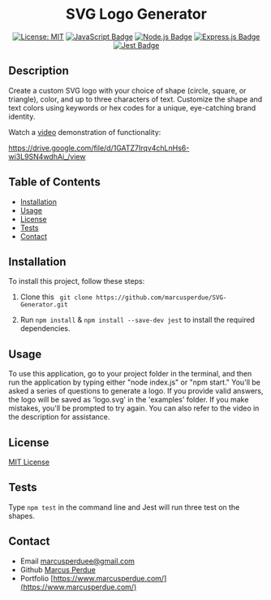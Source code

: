 <div align="center">
  
  # SVG Logo Generator

  [![License: MIT](https://img.shields.io/badge/License-MIT-yellow.svg)](https://opensource.org/licenses/MIT)
  [![JavaScript Badge](https://img.shields.io/badge/JavaScript-F7DF1E?logo=javascript&logoColor=000&style=flat)](https://developer.mozilla.org/en-US/docs/Web/JavaScript)
  [![Node.js Badge](https://img.shields.io/badge/Node.js-393?logo=nodedotjs&logoColor=fff&style=flat)](https://nodejs.org/en) 
  [![Express.js Badge](https://img.shields.io/badge/Express.js-000?logo=express&logoColor=fff&style=flat)](https://expressjs.com/)
  [![Jest Badge](https://img.shields.io/badge/Jest-C21325?logo=jest&logoColor=fff&style=flat)](https://jestjs.io/)
  
</div>

## Description

Create a custom SVG logo with your choice of shape (circle, square, or triangle), color, and up to three characters of text. Customize the shape and text colors using keywords or hex codes for a unique, eye-catching brand identity.

Watch a [video](https://drive.google.com/file/d/1GATZ7Irqv4chLnHs6-wi3L9SN4wdhAi_/view) demonstration of functionality:

https://drive.google.com/file/d/1GATZ7Irqv4chLnHs6-wi3L9SN4wdhAi_/view

## Table of Contents

* [Installation](#installation)
* [Usage](#usage)
* [License](#license)
* [Tests](#tests)
* [Contact](#contact)

## Installation
 
To install this project, follow these steps:

1. Clone this ``` git clone https://github.com/marcusperdue/SVG-Generator.git``` 

2. Run `npm install` & `npm install --save-dev jest`  to install the required dependencies.




## Usage

To use this application, go to your project folder in the terminal, and then run the application by typing either "node index.js" or "npm start." You'll be asked a series of questions to generate a logo. If you provide valid answers, the logo will be saved as 'logo.svg' in the 'examples' folder. If you make mistakes, you'll be prompted to try again. You can also refer to the video in the description for assistance.

## License

[MIT License](https://opensource.org/licenses/MIT)

## Tests

Type ```npm test``` in the command line and Jest will run three test on the shapes.

## Contact
* Email marcusperduee@gmail.com
* Github [Marcus Perdue](https://github.com/marcusperdue)
* Portfolio [https://www.marcusperdue.com/](https://www.marcusperdue.com/)
